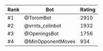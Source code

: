 Rank|Bot|Rating
---|---|---
#1|@ToromBot|2910
#2|@vrnts_colinbot|1932
#3|@OpeningsBot|1756
#4|@MinOpponentMoves|934
